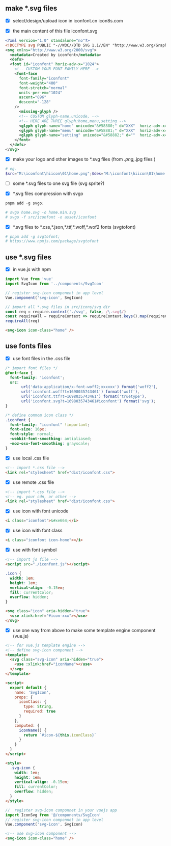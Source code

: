 ## make *.svg files

- [x] select/design/upload icon in iconfont.cn icon8s.com


- [x] the main content of this file iconfont.svg
```svg
<?xml version="1.0" standalone="no"?>
<!DOCTYPE svg PUBLIC "-//W3C//DTD SVG 1.1//EN" "http://www.w3.org/Graphics/SVG/1.1/DTD/svg11.dtd" >
<svg xmlns="http://www.w3.org/2000/svg">
  <metadata>Created by iconfont</metadata>
  <defs>
  <font id="iconfont" horiz-adv-x="1024">
    <!-- CUSTOM YOUR FONT FAMILY HERE -->
    <font-face
      font-family="iconfont"
      font-weight="400"
      font-stretch="normal"
      units-per-em="1024"
      ascent="896"
      descent="-128"
    />
      <missing-glyph />
      <!-- CUSTOM glyph-name,unicode, -->
      <!-- HERE ARE THREE glyph:home,menu,setting -->
      <glyph glyph-name="home" unicode="&#58880;" d="XXX"  horiz-adv-x="1024" />
      <glyph glyph-name="menu" unicode="&#58881;" d="XXX"  horiz-adv-x="1024" />
      <glyph glyph-name="setting" unicode="&#58882;" d=""  horiz-adv-x="1024" />
    </font>
  </defs>
</svg>

```

- [x] make your logo and other images to *.svg files (from *.png,*.jpg files )
```powershell
# eg.
$src="M:\iconfont\hiicon\01\home.png";$des="M:\iconfont\hiicon\01\home.svg";magick convert  $src  $des;
```

- [ ] some *.svg files to one svg file (svg sprite?)

- [x] *.svg files compression with svgo

```powershell
pnpm add -g svgo;

# svgo home.svg -o home.min.svg
# svgo -f src/iconfont -o asset/iconfont
```

- [x] *.svg files to \*.css,\*.json,\*.ttf,\*.woff,\*.wof2 fonts (svgtofont)
```powershell
# pnpm add -g svgtofont;
# https://www.npmjs.com/package/svgtofont
```

## use *.svg files
- [x] in vue.js with npm
```ts
import Vue from 'vue'
import SvgIcon from '../components/SvgIcon'

// register svg-icon component in app level
Vue.component('svg-icon', SvgIcon)

// import all *.svg files in src/icons/svg dir
const req = require.context('./svg', false, /\.svg$/)
const requireAll = requireContext => requireContext.keys().map(requireContext)
requireAll(req)
```

```html
<svg-icon icon-class="home" />
```

## use fonts files
- [x] use font files in the .css file 
```css
/* import font files */
@font-face {
  font-family: 'iconfont';
  src: 
       url('data:application/x-font-woff2;xxxxxx') format('woff2'),
       url('iconfont.woff?t=1698035743461') format('woff'),
       url('iconfont.ttf?t=1698035743461') format('truetype'),
       url('iconfont.svg?t=1698035743461#iconfont') format('svg');
}
```

```css
/* define commom icon class */
.iconfont {
  font-family: "iconfont" !important;
  font-size: 16px;
  font-style: normal;
  -webkit-font-smoothing: antialiased;
  -moz-osx-font-smoothing: grayscale;
}
```

- [x] use local .css file
```html
<!-- import *.css file -->
<link rel="stylesheet" href="dist/iconfont.css">
```

- [x] use remote .css file
```html
<!-- import *.css file -->
<!-- eg. your cdn, or other -->
<link rel="stylesheet" href="dist/iconfont.css">
```

- [x] use icon with font unicode
```html
<i class="iconfont">&#xe664;</i>
```

- [x] use icon with font class
```html
<i class="iconfont icon-home"></i>
```


- [x] use with font symbol
```html
<!-- import js file -->
<script src="./iconfont.js"></script>
```

```css
.icon {
  width: 1em;
  height: 1em;
  vertical-align: -0.15em;
  fill: currentColor;
  overflow: hidden;
}
```

```html
<svg class="icon" aria-hidden="true">
  <use xlink:href="#icon-xxx"></use>
</svg>
```

- [x] use one way from above to make some template engine component (vue.js)
```html
<!-- for vue.js template engine -->
<!-- define svg-icon component -->
<template>
  <svg class="svg-icon" aria-hidden="true">
    <use :xlink:href="iconName"></use>
  </svg>
</template>

<script>
  export default {
    name: 'SvgIcon',
    props: {
      iconClass: {
        type: String,
        required: true
      }
    },
    computed: {
      iconName() {
        return `#icon-${this.iconClass}`
      }
    }
  }
</script>

<style>
  .svg-icon {
    width: 1em;
    height: 1em;
    vertical-align: -0.15em;
    fill: currentColor;
    overflow: hidden;
  }
</style>
```

```ts
//  register svg-icon componnet in your vuejs app
import IconSvg from '@/components/SvgIcon'
// register svg-icon componnet in app level
Vue.component('svg-icon', SvgIcon)
```

```html
<!-- use svg-icon component -->
<svg-icon icon-class="home" />
```